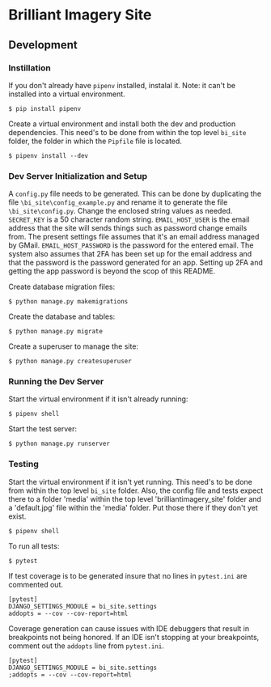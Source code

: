 # Brilliant Imagery Site

## Development

### Instillation

If you don't already have `pipenv` installed, instalal it. Note: it can't be installed into a virtual environment.

```
$ pip install pipenv
```

Create a virtual environment and install both the dev and production dependencies. This need's to be done from within the top level `bi_site` folder, the folder in which the `Pipfile` file is located.

```
$ pipenv install --dev
```

### Dev Server Initialization and Setup

A `config.py` file needs to be generated. This can be done by duplicating the file `\bi_site\config_example.py` and rename it to generate the file `\bi_site\config.py`. Change the enclosed string values as needed. `SECRET_KEY` is a 50 character random string. `EMAIL_HOST_USER` is the email address that the site will sends things such as password change emails from. The present settings file assumes that it's an email address managed by GMail. `EMAIL_HOST_PASSWORD` is the password for the entered email. The system also assumes that 2FA has been set up for the email address and that the password is the password generated for an app. Setting up 2FA and getting the app password is beyond the scop of this README.

Create database migration files:

```
$ python manage.py makemigrations
```

Create the database and tables:

```
$ python manage.py migrate
```

Create a superuser to manage the site:

```
$ python manage.py createsuperuser
```

### Running the Dev Server

Start the virtual environment if it isn't already running:

```
$ pipenv shell
```

Start the test server:

```
$ python manage.py runserver
```

### Testing

Start the virtual environment if it isn't yet running. This need's to be done from within the top level `bi_site` folder. Also, the config file and tests expect there to a folder 'media' within the top level 'brilliantimagery_site' folder and a 'default.jpg' file within the 'media' folder. Put those there if they don't yet exist.

```
$ pipenv shell
```

To run all tests:

```
$ pytest
```

If test coverage is to be generated insure that no lines in `pytest.ini` are commented out.

```
[pytest]
DJANGO_SETTINGS_MODULE = bi_site.settings
addopts = --cov --cov-report=html
```

Coverage generation can cause issues with IDE debuggers that result in breakpoints not being honored. If an IDE isn't stopping at your breakpoints, comment out the `addopts` line from `pytest.ini`.

```
[pytest]
DJANGO_SETTINGS_MODULE = bi_site.settings
;addopts = --cov --cov-report=html
```
